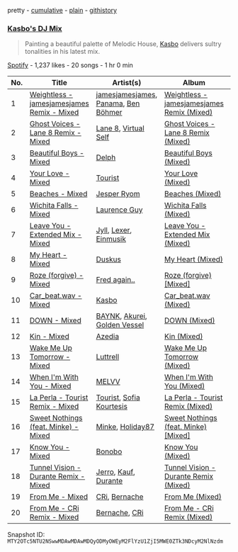 pretty - [cumulative](/playlists/cumulative/37i9dQZF1DX02ZZgizQgwX.md) - [plain](/playlists/plain/37i9dQZF1DX02ZZgizQgwX) - [githistory](https://github.githistory.xyz/mackorone/spotify-playlist-archive/blob/main/playlists/plain/37i9dQZF1DX02ZZgizQgwX)

### [Kasbo's DJ Mix](https://open.spotify.com/playlist/37i9dQZF1DX02ZZgizQgwX)

> Painting a beautiful palette of Melodic House, <a href="spotify:artist:1ikID9RZZMvkuBGDWrqajq">Kasbo</a> delivers sultry tonalities in his latest mix.

[Spotify](https://open.spotify.com/user/spotify) - 1,237 likes - 20 songs - 1 hr 0 min

| No. | Title | Artist(s) | Album | Length |
|---|---|---|---|---|
| 1 | [Weightless \- jamesjamesjames Remix \- Mixed](https://open.spotify.com/track/5qek3GJhVlHu3GuCuscpLn) | [jamesjamesjames](https://open.spotify.com/artist/0DqR5aQYPz1s2M3YbycLMJ), [Panama](https://open.spotify.com/artist/3W9UldYu0xJcaOAw2SUTDI), [Ben Böhmer](https://open.spotify.com/artist/5tDjiBYUsTqzd0RkTZxK7u) | [Weightless \- jamesjamesjames Remix \(Mixed\)](https://open.spotify.com/album/71TopjoMbsh6OZHjBMiblt) | 2:37 |
| 2 | [Ghost Voices \- Lane 8 Remix \- Mixed](https://open.spotify.com/track/6vOpBgK6qf3Iwx4Fff9uPA) | [Lane 8](https://open.spotify.com/artist/27gtK7m9vYwCyJ04zz0kIb), [Virtual Self](https://open.spotify.com/artist/0F52YLV7uWqaJfMMDgG737) | [Ghost Voices \- Lane 8 Remix \(Mixed\)](https://open.spotify.com/album/6FORs5V3pxhuy1nucyRzyC) | 1:49 |
| 3 | [Beautiful Boys \- Mixed](https://open.spotify.com/track/0FGM4D7OkjnHhp6njlUZ4k) | [Delph](https://open.spotify.com/artist/0Rs8r7QtnfbfaAm2AQ3ugE) | [Beautiful Boys \(Mixed\)](https://open.spotify.com/album/1hFCBdUlsviBh6xoeuwbQX) | 1:50 |
| 4 | [Your Love \- Mixed](https://open.spotify.com/track/3HrARd6kbrHLNGWppKWOhH) | [Tourist](https://open.spotify.com/artist/2ABBMkcUeM9hdpimo86mo6) | [Your Love \(Mixed\)](https://open.spotify.com/album/5N198IbFOFZ6MQJmkyGVfx) | 4:01 |
| 5 | [Beaches \- Mixed](https://open.spotify.com/track/0NXH7CQnNVGriN1oF4PYMq) | [Jesper Ryom](https://open.spotify.com/artist/6QAXPFWafsrhltnhogrQ1P) | [Beaches \(Mixed\)](https://open.spotify.com/album/6cq2cHSswdz0MXX5EWykyU) | 2:45 |
| 6 | [Wichita Falls \- Mixed](https://open.spotify.com/track/54rAnYw1RuQzjBjF4L8R9N) | [Laurence Guy](https://open.spotify.com/artist/1PTEiCpkzNkLNgMi1LL8JR) | [Wichita Falls \(Mixed\)](https://open.spotify.com/album/2Ug0klcagNiVtfW94fdD86) | 4:48 |
| 7 | [Leave You \- Extended Mix \- Mixed](https://open.spotify.com/track/2ChWRbxz8DYLL8tm2RrARD) | [Jyll](https://open.spotify.com/artist/255QhVPytbdcbgCbHJ5rNe), [Lexer](https://open.spotify.com/artist/2vDXLZ9mI3CdTPPIzFUKlY), [Einmusik](https://open.spotify.com/artist/1LXTXZjheh25pXMEUT9iC1) | [Leave You \- Extended Mix \(Mixed\)](https://open.spotify.com/album/2zABpzJW34znAo4FV3Sbf8) | 4:18 |
| 8 | [My Heart \- Mixed](https://open.spotify.com/track/2Zq75vB8loyxvZ0LmtG9cX) | [Duskus](https://open.spotify.com/artist/59MDSNIYoOY0WRYuodzJPD) | [My Heart \(Mixed\)](https://open.spotify.com/album/0cTUi6Tz2EaYa2i4XQM4Md) | 3:14 |
| 9 | [Roze \(forgive\) \- Mixed](https://open.spotify.com/track/6N1Fd1b7HuSBLxmAs1rWpC) | [Fred again..](https://open.spotify.com/artist/4oLeXFyACqeem2VImYeBFe) | [Roze \(forgive\) \[Mixed\]](https://open.spotify.com/album/5ACQIsEK6MSTgyKRra7RdE) | 3:55 |
| 10 | [Car\_beat.wav \- Mixed](https://open.spotify.com/track/1IyVyIbj1AfPABuROz7RnU) | [Kasbo](https://open.spotify.com/artist/1ikID9RZZMvkuBGDWrqajq) | [Car\_beat.wav \(Mixed\)](https://open.spotify.com/album/2FAWAFTegtrVCEMz2HdLUc) | 2:16 |
| 11 | [DOWN \- Mixed](https://open.spotify.com/track/087dohxBQg0cOwuyhEp3wY) | [BAYNK](https://open.spotify.com/artist/28yVvEvA2lT3K5RNIhV1Dj), [Akurei](https://open.spotify.com/artist/63H0n4HapCWFaX42LIfY37), [Golden Vessel](https://open.spotify.com/artist/6bJCrLZcvsBMzve04BmgwS) | [DOWN \(Mixed\)](https://open.spotify.com/album/231qzX5tCldW8GMg7FNCIC) | 2:40 |
| 12 | [Kin \- Mixed](https://open.spotify.com/track/6xZYbjUsDJ6N5GZFeCN4qX) | [Azedia](https://open.spotify.com/artist/19YDv4gY8HMpdJgABGIVJn) | [Kin \(Mixed\)](https://open.spotify.com/album/3LbJBu1L1aPXShx5V6x1N6) | 5:02 |
| 13 | [Wake Me Up Tomorrow \- Mixed](https://open.spotify.com/track/0Opck0NWiMpvbKi4mp9MhW) | [Luttrell](https://open.spotify.com/artist/4EOyJnoiiOJ4vuNhSBArB2) | [Wake Me Up Tomorrow \(Mixed\)](https://open.spotify.com/album/1p7bVf3xidlYnuF98VdVti) | 1:20 |
| 14 | [When I'm With You \- Mixed](https://open.spotify.com/track/1xazrX7SO3z4n4eoNJU2Fl) | [MELVV](https://open.spotify.com/artist/7cae9Fkz2R1NDHWtdnaE8d) | [When I'm With You \(Mixed\)](https://open.spotify.com/album/0nkTOte5vZrRjB3K90gwoY) | 4:45 |
| 15 | [La Perla \- Tourist Remix \- Mixed](https://open.spotify.com/track/7JiaWKVWDFXuGH0KIm9cEJ) | [Tourist](https://open.spotify.com/artist/2ABBMkcUeM9hdpimo86mo6), [Sofia Kourtesis](https://open.spotify.com/artist/7wXTWO45lqpUejDkike0Gf) | [La Perla \- Tourist Remix \(Mixed\)](https://open.spotify.com/album/2e3P4YLc6eZp09OMzHX2BU) | 3:26 |
| 16 | [Sweet Nothings \(feat\. Minke\) \- Mixed](https://open.spotify.com/track/474OvyyVz4UxXxy6Uo5beR) | [Minke](https://open.spotify.com/artist/4fTWIwXX49PpfrhxBHfkkw), [Holiday87](https://open.spotify.com/artist/6J1tQCbBjDrdDqBYptHqX3) | [Sweet Nothings \(feat\. Minke\) \[Mixed\]](https://open.spotify.com/album/5loE5S3xTf7EL1ILiyfBLJ) | 1:42 |
| 17 | [Know You \- Mixed](https://open.spotify.com/track/5yXZs7elsw9z9jC0ltpwb3) | [Bonobo](https://open.spotify.com/artist/0cmWgDlu9CwTgxPhf403hb) | [Know You \(Mixed\)](https://open.spotify.com/album/6wgnyZ9yyhqxZvQ0iHXptN) | 3:34 |
| 18 | [Tunnel Vision \- Durante Remix \- Mixed](https://open.spotify.com/track/6acIP1gKAw8HJvM6o6RyjO) | [Jerro](https://open.spotify.com/artist/1WHFu22zN1C6F11Z1rt12K), [Kauf](https://open.spotify.com/artist/4T7v6mIRvUB3AEORZRzWUy), [Durante](https://open.spotify.com/artist/1BqIPGrEhdjdLFpUzce2dh) | [Tunnel Vision \- Durante Remix \(Mixed\)](https://open.spotify.com/album/6YGmgbbUBuyLvK0L1QST7k) | 2:48 |
| 19 | [From Me \- Mixed](https://open.spotify.com/track/7kRVGFyq8Z89KV0L3qWTee) | [CRi](https://open.spotify.com/artist/3NaMuUYTIGm6CC3YqTuTvi), [Bernache](https://open.spotify.com/artist/3hK7zrlyCSC3oKnpVL6g5L) | [From Me \(Mixed\)](https://open.spotify.com/album/6hI4YEKsgBHo0gCsAUddj8) | 1:20 |
| 20 | [From Me \- CRi Remix \- Mixed](https://open.spotify.com/track/2wqUWOWTI9oD6PYnwKgUzN) | [Bernache](https://open.spotify.com/artist/3hK7zrlyCSC3oKnpVL6g5L), [CRi](https://open.spotify.com/artist/3NaMuUYTIGm6CC3YqTuTvi) | [From Me \- CRi Remix \(Mixed\)](https://open.spotify.com/album/5h2HllXinVFPaIGBpfsmcg) | 2:08 |

Snapshot ID: `MTY2OTc5NTU2NSwwMDAwMDAwMDQyODMyOWEyM2FlYzU1ZjI5MWE0ZTk3NDcyM2NlNzdm`
